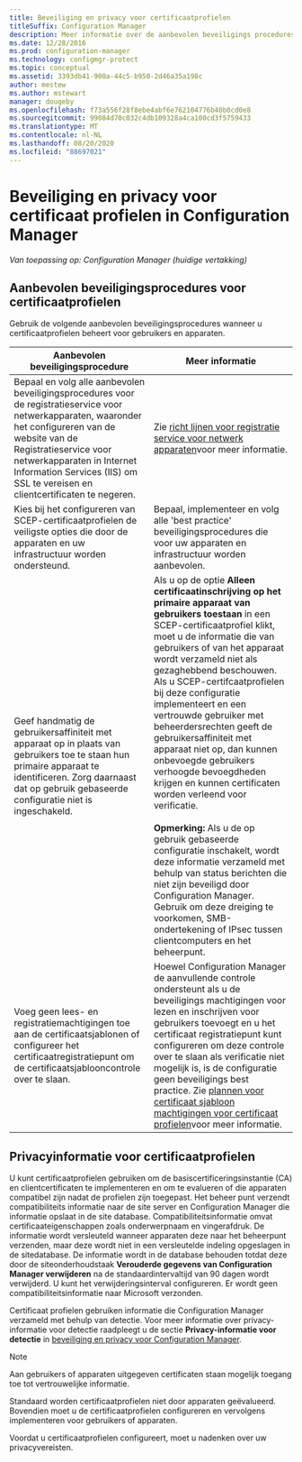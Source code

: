 ```yaml
---
title: Beveiliging en privacy voor certificaatprofielen
titleSuffix: Configuration Manager
description: Meer informatie over de aanbevolen beveiligings procedures voor het beheren van certificaat profielen voor gebruikers en apparaten in Configuration Manager.
ms.date: 12/28/2016
ms.prod: configuration-manager
ms.technology: configmgr-protect
ms.topic: conceptual
ms.assetid: 3393db41-900a-44c5-b950-2d46a35a198c
author: mestew
ms.author: mstewart
manager: dougeby
ms.openlocfilehash: f73a556f28f8ebe4abf6e762104776b40b0cd0e8
ms.sourcegitcommit: 99084d70c032c4db109328a4ca100cd3f5759433
ms.translationtype: MT
ms.contentlocale: nl-NL
ms.lasthandoff: 08/20/2020
ms.locfileid: "88697021"
---
```

# <a name="security-and-privacy-for-certificate-profiles-in-configuration-manager"></a>Beveiliging en privacy voor certificaat profielen in Configuration Manager

*Van toepassing op: Configuration Manager (huidige vertakking)*


##  <a name="security-best-practices-for-certificate-profiles"></a>Aanbevolen beveiligingsprocedures voor certificaatprofielen  
 Gebruik de volgende aanbevolen beveiligingsprocedures wanneer u certificaatprofielen beheert voor gebruikers en apparaten.  

|Aanbevolen beveiligingsprocedure|Meer informatie|  
|----------------------------|----------------------|  
|Bepaal en volg alle aanbevolen beveiligingsprocedures voor de registratieservice voor netwerkapparaten, waaronder het configureren van de website van de Registratieservice voor netwerkapparaten in Internet Information Services (IIS) om SSL te vereisen en clientcertificaten te negeren.|Zie [richt lijnen voor registratie service voor netwerk apparaten](/previous-versions/windows/it-pro/windows-server-2012-R2-and-2012/hh831498(v=ws.11))voor meer informatie.|  
|Kies bij het configureren van SCEP-certificaatprofielen de veiligste opties die door de apparaten en uw infrastructuur worden ondersteund.|Bepaal, implementeer en volg alle 'best practice' beveiligingsprocedures die voor uw apparaten en infrastructuur worden aanbevolen.|  
|Geef handmatig de gebruikersaffiniteit met apparaat op in plaats van gebruikers toe te staan hun primaire apparaat te identificeren. Zorg daarnaast dat op gebruik gebaseerde configuratie niet is ingeschakeld.|Als u op de optie **Alleen certificaatinschrijving op het primaire apparaat van gebruikers toestaan** in een SCEP-certificaatprofiel klikt, moet u de informatie die van gebruikers of van het apparaat wordt verzameld niet als gezaghebbend beschouwen. Als u SCEP-certifcaatprofielen bij deze configuratie implementeert en een vertrouwde gebruiker met beheerdersrechten geeft de gebruikersaffiniteit met apparaat niet op, dan kunnen onbevoegde gebruikers verhoogde bevoegdheden krijgen en kunnen certificaten worden verleend voor verificatie.<br /><br /> **Opmerking:** Als u de op gebruik gebaseerde configuratie inschakelt, wordt deze informatie verzameld met behulp van status berichten die niet zijn beveiligd door Configuration Manager. Gebruik om deze dreiging te voorkomen, SMB-ondertekening of IPsec tussen clientcomputers en het beheerpunt.|  
|Voeg geen lees- en registratiemachtigingen toe aan de certificaatsjablonen of configureer het certificaatregistratiepunt om de certificaatsjablooncontrole over te slaan.|Hoewel Configuration Manager de aanvullende controle ondersteunt als u de beveiligings machtigingen voor lezen en inschrijven voor gebruikers toevoegt en u het certificaat registratiepunt kunt configureren om deze controle over te slaan als verificatie niet mogelijk is, is de configuratie geen beveiligings best practice. Zie [plannen voor certificaat sjabloon machtigingen voor certificaat profielen](../../protect/plan-design/planning-for-certificate-template-permissions.md)voor meer informatie.|  

## <a name="privacy-information-for-certificate-profiles"></a>Privacyinformatie voor certificaatprofielen  
 U kunt certificaatprofielen gebruiken om de basiscertificeringsinstantie (CA) en clientcertificaten te implementeren en om te evalueren of die apparaten compatibel zijn nadat de profielen zijn toegepast. Het beheer punt verzendt compatibiliteits informatie naar de site server en Configuration Manager die informatie opslaat in de site database. Compatibiliteitsinformatie omvat certificaateigenschappen zoals onderwerpnaam en vingerafdruk. De informatie wordt versleuteld wanneer apparaten deze naar het beheerpunt verzenden, maar deze wordt niet in een versleutelde indeling opgeslagen in de sitedatabase. De informatie wordt in de database behouden totdat deze door de siteonderhoudstaak **Verouderde gegevens van Configuration Manager verwijderen** na de standaardintervaltijd van 90 dagen wordt verwijderd. U kunt het verwijderingsinterval configureren. Er wordt geen compatibiliteitsinformatie naar Microsoft verzonden.  

 Certificaat profielen gebruiken informatie die Configuration Manager verzameld met behulp van detectie. Voor meer informatie over privacy-informatie voor detectie raadpleegt u de sectie **Privacy-informatie voor detectie** in [beveiliging en privacy voor Configuration Manager](../../core/plan-design/security/security-and-privacy.md).  

> [!NOTE]  
>  Aan gebruikers of apparaten uitgegeven certificaten staan mogelijk toegang toe tot vertrouwelijke informatie.  

 Standaard worden certificaatprofielen niet door apparaten geëvalueerd. Bovendien moet u de certificaatprofielen configureren en vervolgens implementeren voor gebruikers of apparaten.  

 Voordat u certificaatprofielen configureert, moet u nadenken over uw privacyvereisten.